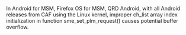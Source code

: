 In Android for MSM, Firefox OS for MSM, QRD Android, with all Android releases from CAF using the Linux kernel, improper ch_list array index initialization in function sme_set_plm_request() causes potential buffer overflow.